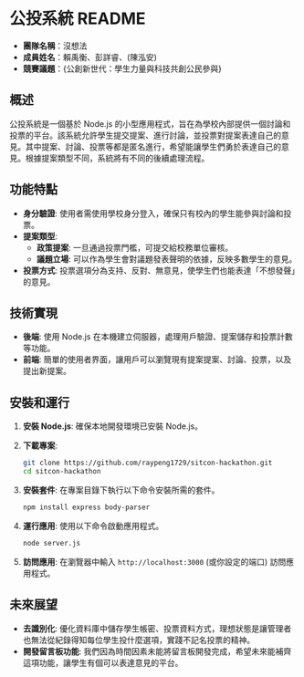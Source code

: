 # 公投系統 README

- **團隊名稱**：沒想法
- **成員姓名**：賴禹衡、彭詳睿、(陳泓安)
- **競賽議題**：{公創新世代：學生力量與科技共創公民參與}

## 概述

公投系統是一個基於 Node.js 的小型應用程式，旨在為學校內部提供一個討論和投票的平台。該系統允許學生提交提案、進行討論，並投票對提案表達自己的意見。其中提案、討論、投票等都是匿名進行，希望能讓學生們勇於表達自己的意見。根據提案類型不同，系統將有不同的後續處理流程。

## 功能特點

- **身分驗證**: 使用者需使用學校身分登入，確保只有校內的學生能參與討論和投票。
- **提案類型**:
  - **政策提案**: 一旦通過投票門檻，可提交給校務單位審核。
  - **議題立場**: 可以作為學生會對議題發表聲明的依據，反映多數學生的意見。
- **投票方式**: 投票選項分為支持、反對、無意見，使學生們也能表達「不想發聲」的意見。

## 技術實現

- **後端**: 使用 Node.js 在本機建立伺服器，處理用戶驗證、提案儲存和投票計數等功能。
- **前端**: 簡單的使用者界面，讓用戶可以瀏覽現有提案提案、討論、投票，以及提出新提案。

## 安裝和運行

1. **安裝 Node.js**: 確保本地開發環境已安裝 Node.js。
   
2. **下載專案**: 

   ```bash
   git clone https://github.com/raypeng1729/sitcon-hackathon.git
   cd sitcon-hackathon
   ```

3. **安裝套件**: 在專案目錄下執行以下命令安裝所需的套件。

   ```bash
   npm install express body-parser
   ```
   
4. **運行應用**: 使用以下命令啟動應用程式。

   ```bash
   node server.js
   ```

5. **訪問應用**: 在瀏覽器中輸入 `http://localhost:3000` (或你設定的端口) 訪問應用程式。

## 未來展望

- **去識別化**: 優化資料庫中儲存學生帳密、投票資料方式，理想狀態是讓管理者也無法從紀錄得知每位學生投什麼選項，實踐不記名投票的精神。
- **開發留言板功能**: 我們因為時間因素未能將留言板開發完成，希望未來能補齊這項功能，讓學生有個可以表達意見的平台。
